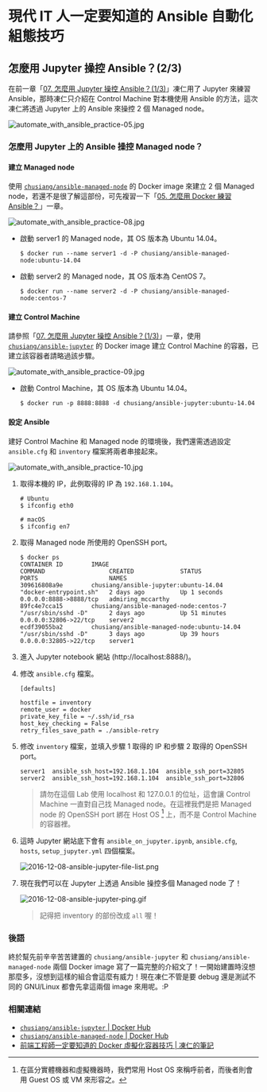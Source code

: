 # 現代 IT 人一定要知道的 Ansible 自動化組態技巧

## 怎麼用 Jupyter 操控 Ansible？(2/3)

在前一章「[07. 怎麼用 Jupyter 操控 Ansible？(1/3)](07.how-to-practive-ansible-with-jupyter1.md)」凍仁用了 Jupyter 來練習 Ansible，那時凍仁只介紹在 Control Machine 對本機使用 Ansible 的方法，這次凍仁將透過 Jupyter 上的 Ansible 來操控 2 個 Managed node。

![automate_with_ansible_practice-05.jpg](imgs/automate_with_ansible_practice-05.jpg)


### 怎麼用 Jupyter 上的 Ansible 操控 Managed node？

#### 建立 Managed node

使用 [`chusiang/ansible-managed-node`][ansible_managed_node] 的 Docker image 來建立 2 個 Managed node，若還不是很了解這部份，可先複習一下「[05. 怎麼用 Docker 練習 Ansible？](05.how-to-practive-ansible-with-docker.md)」一章。

[ansible_managed_node]: https://hub.docker.com/r/chusiang/ansible-managed-node/

![automate_with_ansible_practice-08.jpg](imgs/automate_with_ansible_practice-08.jpg)

- 啟動 server1 的 Managed node，其 OS 版本為 Ubuntu 14.04。

    ```
    $ docker run --name server1 -d -P chusiang/ansible-managed-node:ubuntu-14.04
    ```

- 啟動 server2 的 Managed node，其 OS 版本為 CentOS 7。

    ```
    $ docker run --name server2 -d -P chusiang/ansible-managed-node:centos-7
    ```


#### 建立 Control Machine

請參照「[07. 怎麼用 Jupyter 操控 Ansible？(1/3)](07.how-to-practive-ansible-with-jupyter1.md)」一章，使用 [`chusiang/ansible-jupyter`][ansible_jupyter] 的 Docker image 建立 Control Machine 的容器，已建立該容器者請略過該步驟。

![automate_with_ansible_practice-09.jpg](imgs/automate_with_ansible_practice-09.jpg)

- 啟動 Control Machine，其 OS 版本為 Ubuntu 14.04。

    ```
    $ docker run -p 8888:8888 -d chusiang/ansible-jupyter:ubuntu-14.04
    ```

[ansible_jupyter]: https://hub.docker.com/r/chusiang/ansible-jupyter/


#### 設定 Ansible

建好 Control Machine 和 Managed node 的環境後，我們還需透過設定 `ansible.cfg` 和 `inventory` 檔案將兩者串接起來。

![automate_with_ansible_practice-10.jpg](imgs/automate_with_ansible_practice-10.jpg)

1. 取得本機的 IP，此例取得的 IP 為 `192.168.1.104`。    

    ```
    # Ubuntu
    $ ifconfig eth0

    # macOS
    $ ifconfig en7
    ```

2. 取得 Managed node 所使用的 OpenSSH port。

    ```
    $ docker ps
    CONTAINER ID        IMAGE                                        COMMAND                  CREATED             STATUS              PORTS                    NAMES
    309616808a9e        chusiang/ansible-jupyter:ubuntu-14.04        "docker-entrypoint.sh"   2 days ago          Up 1 seconds        0.0.0.0:8888->8888/tcp   admiring_mccarthy
    89fc4e7cca15        chusiang/ansible-managed-node:centos-7       "/usr/sbin/sshd -D"      2 days ago          Up 51 minutes       0.0.0.0:32806->22/tcp    server2
    ecdf39055ba2        chusiang/ansible-managed-node:ubuntu-14.04   "/usr/sbin/sshd -D"      3 days ago          Up 39 hours         0.0.0.0:32805->22/tcp    server1
    ```

3. 進入 Jupyter notebook 網站 (http://localhost:8888/)。
5. 修改 `ansible.cfg` 檔案。

    ```
    [defaults]
    
    hostfile = inventory
    remote_user = docker
    private_key_file = ~/.ssh/id_rsa
    host_key_checking = False
    retry_files_save_path = ./ansible-retry
    ```

6. 修改 `inventory` 檔案，並填入步驟 1 取得的 IP 和步驟 2 取得的 OpenSSH port。

    ```
    server1  ansible_ssh_host=192.168.1.104  ansible_ssh_port=32805
    server2  ansible_ssh_host=192.168.1.104  ansible_ssh_port=32806
    ```

    > 請勿在這個 Lab 使用 localhost 和 127.0.0.1 的位址，這會讓 Control Machine 一直對自己找 Managed node。在這裡我們是把 Managed node 的 OpenSSH port 綁在 Host OS [^1] 上，而不是 Control Machine 的容器裡。

7. 這時 Jupyter 網站底下會有 `ansible_on_jupyter.ipynb`, `ansible.cfg`, `hosts`, `setup_jupyter.yml` 四個檔案。

    ![2016-12-08-ansible-jupyter-file-list.png](imgs/2016-12-08-ansible-jupyter-file-list.png)

8. 現在我們可以在 Jupyter 上透過 Ansible 操控多個 Managed node 了！

    ![2016-12-08-ansible-jupyter-ping.gif](imgs/2016-12-08-ansible-jupyter-ping.gif)

    > 記得把 inventory 的部份改成 `all` 喔！


### 後語

終於幫先前辛辛苦苦建置的 `chusiang/ansible-jupyter` 和 `chusiang/ansible-managed-node` 兩個 Docker image 寫了一篇完整的介紹文了！一開始建置時沒想那麼多，沒想到這樣的組合會這麼有威力！現在凍仁不管是要 debug 還是測試不同的 GNU/Linux 都會先拿這兩個 image 來用呢。:P


### 相關連結

- [`chusiang/ansible-jupyter` | Docker Hub][ansible_jupyter]
- [`chusiang/ansible-managed-node` | Docker Hub][ansible_managed_node]
- [前端工程師一定要知道的 Docker 虛擬化容器技巧 | 凍仁的筆記][virtualization_with_docker]

[virtualization_with_docker]: http://note.drx.tw/2016/07/virtualization-with-docker-container-basic-for-f2e.html


[^1]: 在區分實體機器和虛擬機器時，我們常用 Host OS 來稱呼前者，而後者則會用 Guest OS 或 VM 來形容之。

